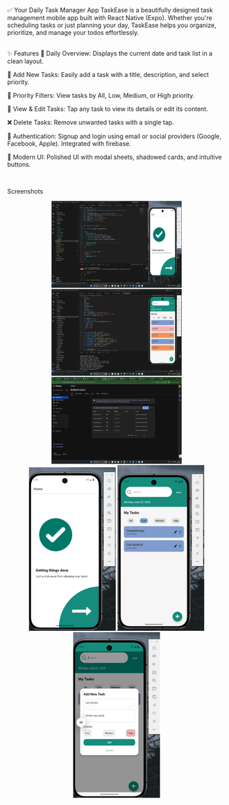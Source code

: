 ✅ Your Daily Task Manager App
TaskEase is a beautifully designed task management mobile app built with React Native (Expo). Whether you're scheduling tasks or just planning your day, TaskEase helps you organize, prioritize, and manage your todos effortlessly.

<br>
✨ Features
📆 Daily Overview: Displays the current date and task list in a clean layout.

📝 Add New Tasks: Easily add a task with a title, description, and select priority.

🚦 Priority Filters: View tasks by All, Low, Medium, or High priority.

🧾 View & Edit Tasks: Tap any task to view its details or edit its content.

❌ Delete Tasks: Remove unwanted tasks with a single tap.

🔐 Authentication: Signup and login using email or social providers (Google, Facebook, Apple). Integrated with firebase. 

🎨 Modern UI: Polished UI with modal sheets, shadowed cards, and intuitive buttons.

<br>

Screenshots
<p align="center">
    <img src="./assets/screenshots/home-code.png" height= "200" width="300"/>
    <img src="./assets/screenshots/homepage.png" height="200" width="300"/>
    <img src="./assets/screenshots/firebase.png" height="200" width="300"/>
    <br>
  <img src="./assets/screenshots/home.png" width="200"/>
  <img src="./assets/screenshots/priority.png" width="200"/> 
  <img src="./assets/screenshots/task.png" width="200"/>
</p>
